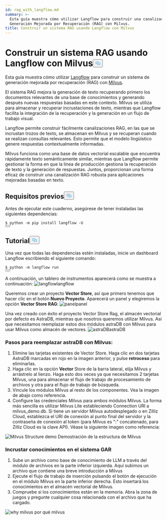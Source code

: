 ```yaml
---
id: rag_with_langflow.md
summary: >-
  Esta guía muestra cómo utilizar Langflow para construir una canalización de
  Generación Mejorada por Recuperación (RAG) con Milvus.
title: Construir un sistema RAG usando Langflow con Milvus
---
```

<h1 id="Building-a-RAG-System-Using-Langflow-with-Milvus" class="common-anchor-header">Construir un sistema RAG usando Langflow con Milvus<button data-href="#Building-a-RAG-System-Using-Langflow-with-Milvus" class="anchor-icon" translate="no">
      <svg translate="no"
        aria-hidden="true"
        focusable="false"
        height="20"
        version="1.1"
        viewBox="0 0 16 16"
        width="16"
      >
        <path
          fill="#0092E4"
          fill-rule="evenodd"
          d="M4 9h1v1H4c-1.5 0-3-1.69-3-3.5S2.55 3 4 3h4c1.45 0 3 1.69 3 3.5 0 1.41-.91 2.72-2 3.25V8.59c.58-.45 1-1.27 1-2.09C10 5.22 8.98 4 8 4H4c-.98 0-2 1.22-2 2.5S3 9 4 9zm9-3h-1v1h1c1 0 2 1.22 2 2.5S13.98 12 13 12H9c-.98 0-2-1.22-2-2.5 0-.83.42-1.64 1-2.09V6.25c-1.09.53-2 1.84-2 3.25C6 11.31 7.55 13 9 13h4c1.45 0 3-1.69 3-3.5S14.5 6 13 6z"
        ></path>
      </svg>
    </button></h1><p>Esta guía muestra cómo utilizar <a href="https://www.langflow.org/">Langflow</a> para construir un sistema de generación mejorada por recuperación (RAG) con <a href="https://milvus.io/">Milvus</a>.</p>
<p>El sistema RAG mejora la generación de texto recuperando primero los documentos relevantes de una base de conocimientos y generando después nuevas respuestas basadas en este contexto. Milvus se utiliza para almacenar y recuperar incrustaciones de texto, mientras que Langflow facilita la integración de la recuperación y la generación en un flujo de trabajo visual.</p>
<p>Langflow permite construir fácilmente canalizaciones RAG, en las que se incrustan trozos de texto, se almacenan en Milvus y se recuperan cuando se realizan consultas relevantes. Esto permite que el modelo lingüístico genere respuestas contextualmente informadas.</p>
<p>Milvus funciona como una base de datos vectorial escalable que encuentra rápidamente texto semánticamente similar, mientras que Langflow permite gestionar la forma en que la línea de producción gestiona la recuperación de texto y la generación de respuestas. Juntos, proporcionan una forma eficaz de construir una canalización RAG robusta para aplicaciones mejoradas basadas en texto.</p>
<h2 id="Prerequisites" class="common-anchor-header">Requisitos previos<button data-href="#Prerequisites" class="anchor-icon" translate="no">
      <svg translate="no"
        aria-hidden="true"
        focusable="false"
        height="20"
        version="1.1"
        viewBox="0 0 16 16"
        width="16"
      >
        <path
          fill="#0092E4"
          fill-rule="evenodd"
          d="M4 9h1v1H4c-1.5 0-3-1.69-3-3.5S2.55 3 4 3h4c1.45 0 3 1.69 3 3.5 0 1.41-.91 2.72-2 3.25V8.59c.58-.45 1-1.27 1-2.09C10 5.22 8.98 4 8 4H4c-.98 0-2 1.22-2 2.5S3 9 4 9zm9-3h-1v1h1c1 0 2 1.22 2 2.5S13.98 12 13 12H9c-.98 0-2-1.22-2-2.5 0-.83.42-1.64 1-2.09V6.25c-1.09.53-2 1.84-2 3.25C6 11.31 7.55 13 9 13h4c1.45 0 3-1.69 3-3.5S14.5 6 13 6z"
        ></path>
      </svg>
    </button></h2><p>Antes de ejecutar este cuaderno, asegúrese de tener instaladas las siguientes dependencias:</p>
<pre><code translate="no" class="language-shell">$ python -m pip install langflow -U
<button class="copy-code-btn"></button></code></pre>
<h2 id="Tutorial" class="common-anchor-header">Tutorial<button data-href="#Tutorial" class="anchor-icon" translate="no">
      <svg translate="no"
        aria-hidden="true"
        focusable="false"
        height="20"
        version="1.1"
        viewBox="0 0 16 16"
        width="16"
      >
        <path
          fill="#0092E4"
          fill-rule="evenodd"
          d="M4 9h1v1H4c-1.5 0-3-1.69-3-3.5S2.55 3 4 3h4c1.45 0 3 1.69 3 3.5 0 1.41-.91 2.72-2 3.25V8.59c.58-.45 1-1.27 1-2.09C10 5.22 8.98 4 8 4H4c-.98 0-2 1.22-2 2.5S3 9 4 9zm9-3h-1v1h1c1 0 2 1.22 2 2.5S13.98 12 13 12H9c-.98 0-2-1.22-2-2.5 0-.83.42-1.64 1-2.09V6.25c-1.09.53-2 1.84-2 3.25C6 11.31 7.55 13 9 13h4c1.45 0 3-1.69 3-3.5S14.5 6 13 6z"
        ></path>
      </svg>
    </button></h2><p>Una vez que todas las dependencias estén instaladas, inicie un dashboard Langflow escribiendo el siguiente comando:</p>
<pre><code translate="no" class="language-shell">$ python -m langflow run
<button class="copy-code-btn"></button></code></pre>
<p>A continuación, un tablero de instrumentos aparecerá como se muestra a continuación: <span class="img-wrapper"> <img translate="no" src="/docs/v2.5.x/assets/langflow_dashboard_start.png" alt="langflow" class="doc-image" id="langflow" /><span>langflow</span> </span></p>
<p>Queremos crear un proyecto <strong>Vector Store</strong>, así que primero tenemos que hacer clic en el botón <strong>Nuevo Proyecto</strong>. Aparecerá un panel y elegiremos la opción <strong>Vector Store RAG</strong>: <span class="img-wrapper"> <img translate="no" src="/docs/v2.5.x/assets/langflow_dashboard_new_project.png" alt="panel" class="doc-image" id="panel" /><span>panel</span> </span></p>
<p>Una vez creado con éxito el proyecto Vector Store Rag, el almacén vectorial por defecto es AstraDB, mientras que nosotros queremos utilizar Milvus. Así que necesitamos reemplazar estos dos módulos astraDB con Milvus para usar Milvus como almacén de vectores. <span class="img-wrapper"> <img translate="no" src="/docs/v2.5.x/assets/langflow_default_structure.png" alt="astraDB" class="doc-image" id="astradb" /><span>astraDB</span> </span></p>
<h3 id="Steps-to-replace-astraDB-with-Milvus" class="common-anchor-header">Pasos para reemplazar astraDB con Milvus:</h3><ol>
<li>Elimine las tarjetas existentes de Vector Store. Haga clic en dos tarjetas AstraDB marcadas en rojo en la imagen anterior, y pulse <strong>retroceso</strong> para eliminarlas.</li>
<li>Haga clic en la opción <strong>Vector</strong> Store de la barra lateral, elija Milvus y arrástrelo al lienzo. Haga esto dos veces ya que necesitamos 2 tarjetas Milvus, una para almacenar el flujo de trabajo de procesamiento de archivos y otra para el flujo de trabajo de búsqueda.</li>
<li>Vincule los módulos Milvus al resto de los componentes. Vea la imagen de abajo como referencia.</li>
<li>Configure las credenciales Milvus para ambos módulos Milvus. La forma más sencilla es utilizar Milvus Lite estableciendo Connection URI a milvus_demo.db. Si tiene un servidor Milvus autodesplegado o en Zilliz Cloud, establezca el URI de conexión al punto final del servidor y la contraseña de conexión al token (para Milvus es &quot;<username>:<password>&quot; concatenado, para Zilliz Cloud es la clave API). Véase la siguiente imagen como referencia:</li>
</ol>
<p>
  
   <span class="img-wrapper"> <img translate="no" src="/docs/v2.5.x/assets/langflow_milvus_structure.png" alt="Milvus Structure demo" class="doc-image" id="milvus-structure-demo" />
   </span> <span class="img-wrapper"> <span>Demostración de la estructura de Milvus</span> </span></p>
<h3 id="Embed-knowledge-into-the-RAG-system" class="common-anchor-header">Incrustar conocimientos en el sistema GAR</h3><ol>
<li>Sube un archivo como base de conocimiento de LLM a través del módulo de archivos en la parte inferior izquierda. Aquí subimos un archivo que contiene una breve introducción a Milvus</li>
<li>Ejecute el flujo de trabajo de inserción pulsando el botón de ejecución en el módulo Milvus en la parte inferior derecha. Esto insertará los conocimientos en el almacén vectorial de Milvus.</li>
<li>Compruebe si los conocimientos están en la memoria. Abra la zona de juegos y pregunte cualquier cosa relacionada con el archivo que ha cargado.</li>
</ol>
<p>
  
   <span class="img-wrapper"> <img translate="no" src="/docs/v2.5.x/assets/langflow_why_milvus.png" alt="why milvus" class="doc-image" id="why-milvus" />
   </span> <span class="img-wrapper"> <span>por qué milvus</span> </span></p>
